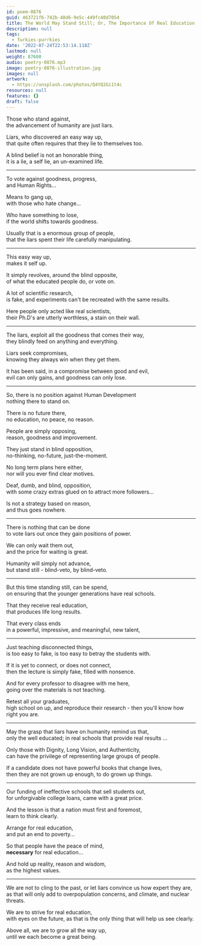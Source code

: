 ```yaml
---
id: poem-0876
guid: 463721f6-742b-48d6-9e5c-449fc40d7054
title: The World May Stand Still; Or, The Importance Of Real Education
description: null
tags:
  - furkies-purrkies
date: '2022-07-24T22:53:14.118Z'
lastmod: null
weight: 87600
audio: poetry-0876.mp3
image: poetry-0876-illustration.jpg
images: null
artwork:
  - https://unsplash.com/photos/Q4YQ2Gi1t4c
resources: null
features: {}
draft: false
---
```


Those who stand against,\
the advancement of humanity are just liars.

Liars, who discovered an easy way up,\
that quite often requires that they lie to themselves too.

A blind belief is not an honorable thing,\
it is a lie, a self lie, an un-examined life.

---

To vote against goodness, progress,\
and Human Rights...

Means to gang up,\
with those who hate change...

Who have something to lose,\
if the world shifts towards goodness.

Usually that is a enormous group of people,\
that the liars spent their life carefully manipulating.

---

This easy way up,\
makes it self up.

It simply revolves, around the blind opposite,\
of what the educated people do, or vote on.

A lot of scientific research,\
is fake, and experiments can't be recreated with the same results.

Here people only acted like real scientists,\
their Ph.D's are utterly worthless, a stain on their wall.

---

The liars, exploit all the goodness that comes their way,\
they blindly feed on anything and everything.

Liars seek compromises,\
knowing they always win when they get them.

It has been said, in a compromise between good and evil,\
evil can only gains, and goodness can only lose.

---

So, there is no position against Human Development\
nothing there to stand on.

There is no future there,\
no education, no peace, no reason.

People are simply opposing,\
reason, goodness and improvement.

They just stand in blind opposition,\
no-thinking, no-future, just-the-moment.

No long term plans here either,\
nor will you ever find clear motives.

Deaf, dumb, and blind, opposition,\
with some crazy extras glued on to attract more followers...

Is not a strategy based on reason,\
and thus goes nowhere.

---

There is nothing that can be done\
to vote liars out once they gain positions of power.

We can only wait them out,\
and the price for waiting is great.

Humanity will simply not advance,\
but stand still - blind-veto, by blind-veto.

---

But this time standing still, can be spend,\
on ensuring that the younger generations have real schools.

That they receive real education,\
that produces life long results.

That every class ends\
in a powerful, impressive, and meaningful, new talent,

---

Just teaching disconnected things,\
is too easy to fake, is too easy to betray the students with.

If it is yet to connect, or does not connect,\
then the lecture is simply fake, filled with nonsence.

And for every professor to disagree with me here,\
going over the materials is not teaching.

Retest all your graduates,\
high school on up, and reproduce their research - then you'll know how right you are.

---

May the grasp that liars have on humanity remind us that,\
only the well educated; in real schools that provide real results ...

Only those with Dignity, Long Vision, and Authenticity,\
can have the privilege of representing large groups of people.

If a candidate does not have powerful books that change lives,\
then they are not grown up enough, to do grown up things.

---

Our funding of ineffective schools that sell students out,\
for unforgivable college loans, came with a great price.

And the lesson is that a nation must first and foremost,\
learn to think clearly.

Arrange for real education,\
and put an end to poverty...

So that people have the peace of mind,\
**necessary** for real education...

And hold up reality, reason and wisdom,\
as the highest values.

---

We are not to cling to the past, or let liars convince us how expert they are,\
as that will only add to overpopulation concerns, and climate, and nuclear threats.

We are to strive for real education,\
with eyes on the future, as that is the only thing that will help us see clearly.

Above all, we are to grow all the way up,\
until we each become a great being.
